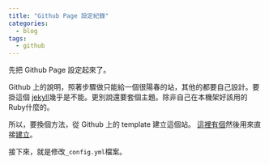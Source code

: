 ```yaml
---
title: "Github Page 設定紀錄"
categories:
  - blog
tags:
  - github
---
```

先把 Github Page 設定起來了。

Github 上的說明，照著步驟做只能給一個很陽春的站，其他的都要自己設計。要掛這個 [jekyll][jekyll]幾乎是不能。更別說還要套個主題。除非自己在本機架好該用的Ruby什麼的。

所以，要換個方法，從 Github 上的 template 建立這個站。
[這裡有個][mm_starter]然後用來直接[建立][mm_generate]。

接下來，就是修改`_config.yml`檔案。

[jekyll]:https://jekyllrb.com/
[mm_starter]:https://mmistakes.github.io/minimal-mistakes/docs/quick-start-guide/
[mm_generate]:https://github.com/mmistakes/mm-github-pages-starter/generate